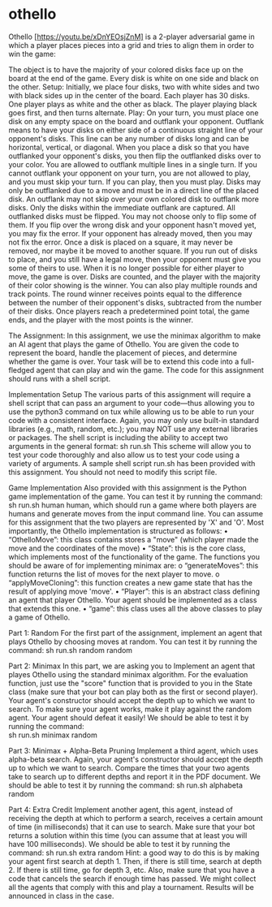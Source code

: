 # othello
Othello [https://youtu.be/xDnYEOsjZnM] is a 2-player adversarial game in which a  player places pieces into a grid and tries to align them in order to win the game: 

The object is to have the majority of your colored disks face up on the board at the end of  the game. Every disk is white on one side and black on the other. 
Setup: Initially, we place four disks, two with white sides and two with black sides up in  the center of the board. Each player has 30 disks. One player plays as white and the other  as black. The player playing black goes first, and then turns alternate. 
Play: On your turn, you must place one disk on any empty space on the board and outflank  your opponent. Outflank means to have your disks on either side of a continuous straight  line of your opponent's disks. This line can be any number of disks long and can be  horizontal, vertical, or diagonal. When you place a disk so that you have outflanked your  opponent's disks, you then flip the outflanked disks over to your color. You are allowed to  outflank multiple lines in a single turn. 
If you cannot outflank your opponent on your turn, you are not allowed to play, and you  must skip your turn. If you can play, then you must play. Disks may only be outflanked due  to a move and must be in a direct line of the placed disk. An outflank may not skip over  your own colored disk to outflank more disks. Only the disks within the immediate  outflank are captured. 
All outflanked disks must be flipped. You may not choose only to flip some of them. If you  flip over the wrong disk and your opponent hasn't moved yet, you may fix the error. If  your opponent has already moved, then you may not fix the error. Once a disk is placed on  a square, it may never be removed, nor maybe it be moved to another square. If you run  out of disks to place, and you still have a legal move, then your opponent must give you  some of theirs to use. When it is no longer possible for either player to move, the game is  over. Disks are counted, and the player with the majority of their color showing is the  winner. 
You can also play multiple rounds and track points. The round winner receives points  equal to the difference between the number of their opponent's disks, subtracted from the  number of their disks. Once players reach a predetermined point total, the game ends, and  the player with the most points is the winner. 



The Assignment: In this assignment, we use the minimax algorithm to make an AI  agent that plays the game of Othello. You are given the code to represent the board, handle  the placement of pieces, and determine whether the game is over. Your task will be to  extend this code into a full-fledged agent that can play and win the game. The code for this assignment should runs with a shell script.


Implementation Setup 
The various parts of this assignment will require a shell script that can pass an argument  to your code—thus allowing you to use the python3 command on tux while allowing us to  be able to run your code with a consistent interface. Again, you may only use built-in  standard libraries (e.g., math, random, etc.); you may NOT use any external libraries  or packages. 
The shell script is including the  ability to accept two arguments in the general format: 
sh run.sh <argument> 
This scheme will allow you to test your code thoroughly and also allow us to test  your code using a variety of arguments. 
A sample shell script run.sh has been provided with this assignment. You should not need  to modify this script file. 
  
  

Game Implementation 
Also provided with this assignment is the Python game implementation of the game. You  can test it by running the command: 
sh run.sh human human, which should run a game where both players are humans and generate moves from the  input command line. 
You can assume for this assignment that the two players are represented by 'X' and 'O'.  Most importantly, the Othello implementation is structured as follows: 
• “OthelloMove”: this class contains stores a "move" (which player made the move  and the coordinates of the move) 
• “State”: this is the core class, which implements most of the functionality of the  game. The functions you should be aware of for implementing minimax are: 
  o “generateMoves”: this function returns the list of moves for the next player  to move. 
  o “applyMoveCloning”: this function creates a new game state that has the  result of applying move 'move'. 
• “Player”: this is an abstract class defining an agent that player Othello. Your agent  should be implemented as a class that extends this one. 
• “game”: this class uses all the above classes to play a game of Othello. 
  
Part 1: Random
For the first part of the assignment, implement an agent that plays Othello by choosing  moves at random. You can test it by running the command: 
sh run.sh random random
  
Part 2: Minimax
In this part, we are asking you to Implement an agent that playes Othello using the  standard minimax algorithm. 
For the evaluation function, just use the "score" function that is provided to you in the  State class (make sure that your bot can play both as the first or second player). Your  agent's constructor should accept the depth up to which we want to search. 
To make sure your agent works, make it play against the random agent. Your agent should  defeat it easily! We should be able to test it by running the command:  
sh run.sh minimax random <depth> 
  
Part 3: Minimax + Alpha-Beta Pruning
Implement a third agent, which uses alpha-beta search. Again, your agent's constructor  should accept the depth up to which we want to search. Compare the times that your two  agents take to search up to different depths and report it in the PDF document. 
We should be able to test it by running the command: 
sh run.sh alphabeta random <depth> 
  
Part 4: Extra Credit
Implement another agent, this agent, instead of receiving the depth at which to perform a search,  receives a certain amount of time (in milliseconds) that it can use to search. Make sure  that your bot returns a solution within this time (you can assume that at least you will  have 100 milliseconds). 
We should be able to test it by running the command: 
sh run.sh extra random <time> 
Hint: a good way to do this is by making your agent first search at depth 1. Then, if there is  still time, search at depth 2. If there is still time, go for depth 3, etc. Also, make sure that  you have a code that cancels the search if enough time has passed. 
We might collect all the agents that comply with this and play a tournament. Results will  be announced in class in the case. 



